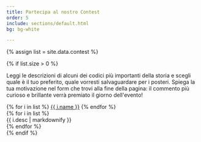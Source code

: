 ```yaml
---
title: Partecipa al nostro Contest
order: 5
include: sections/default.html
bg: bg-white

---
```


{% assign list = site.data.contest %}

{% if list.size > 0 %}

<div class="text-center">
    <p>
    Leggi le descrizioni di alcuni dei codici più importanti della storia e scegli quale è il tuo preferito, quale vorresti salvaguardare per i posteri. Spiega la tua motivazione nel form che trovi alla fine della pagina: il commento più curioso e brillante verrà premiato il giorno dell'evento! 
    </p>
    <a data-bs-toggle="collapse" href="#collapseExample" role="button" aria-expanded="false" aria-controls="collapseExample"><i class="bi bi-chevron-double-down"></i></a>
</div>

<div class="pt-3 row collapse" id="collapseExample">
    <div class="col-md-4 mb-5">
        <div class="list-group" id="list-tab" role="tablist">
            {% for i in list %}
            <a class="list-group-item list-group-item-action {% if forloop.index==1 %}active{% endif %}" id="{{ i.name | slugify }}-list" data-bs-toggle="list" href="#{{ i.name | slugify }}" role="tab" aria-controls="home">{{ i.name }}</a>
            {% endfor %}
        </div>
    </div>
    <div class="col-md-8">
        <div class="tab-content" id="nav-tabContent2">
            {% for i in list %}
            <div class="tab-pane fade show {% if forloop.index==1 %}active{% endif %}" id="{{ i.name | slugify }}" role="tabpanel" aria-labelledby="{{ i.name | slugify }}-list">
            {{ i.desc | markdownify }}
            </div>
            {% endfor %}
        </div>
    </div>
</div>
{% endif %}
